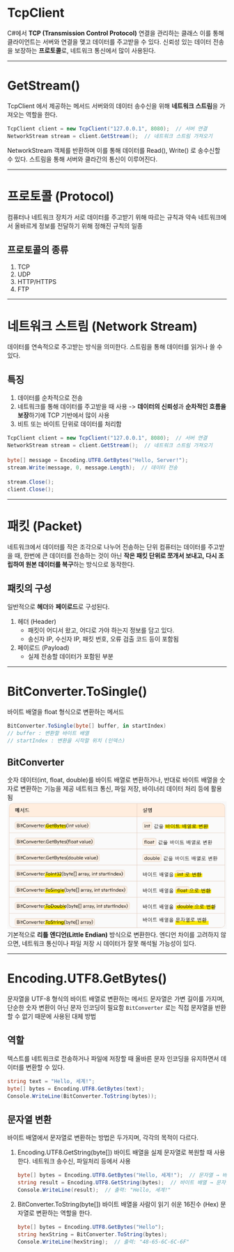 # TcpClient
C#에서 **TCP (Transmission Control Protocol)** 연결을 관리하는 클래스
이를 통해 클라이언트는 서버와 연결을 맺고 데이터를 주고받을 수 있다.
신뢰성 있는 데이터 전송을 보장하는 **프로토콜**로, 네트워크 통신에서 많이 사용된다.

---
# GetStream()
TcpClient 에서 제공하는 메서드
서버와의 데이터 송수신을 위해 **네트워크 스트림**을 가져오는 역할을 한다.
```csharp
TcpClient client = new TcpClient("127.0.0.1", 8080);  // 서버 연결
NetworkStream stream = client.GetStream();  // 네트워크 스트림 가져오기
```
NetworkStream 객체를 반환하며 이를 통해 데이터를 Read(), Write() 로 송수신할 수 있다.
스트림을 통해 서버와 클라간의 통신이 이루어진다.

---
# 프로토콜 (Protocol)
컴퓨터나 네트워크 장치가 서로 데이터를 주고받기 위해 따르는 규칙과 약속
네트워크에서 올바르게 정보를 전달하기 위해 정해진 규칙의 일종

## 프로토콜의 종류
1. TCP
2. UDP
3. HTTP/HTTPS
4. FTP

---
# 네트워크 스트림 (Network Stream)
데이터를 연속적으로 주고받는 방식을 의미한다.
스트림을 통해 데이터를 읽거나 쓸 수 있다.

## 특징
1. 데이터를 순차적으로 전송
2. 네트워크를 통해 데이터를 주고받을 때 사용
   -> **데이터의 신뢰성**과 **순차적인 흐름을 보장**하기에 TCP 기반에서 많이 사용
3. 비트 또는 바이트 단위로 데이터를 처리함

```csharp
TcpClient client = new TcpClient("127.0.0.1", 8080);  // 서버 연결
NetworkStream stream = client.GetStream();  // 네트워크 스트림 가져오기

byte[] message = Encoding.UTF8.GetBytes("Hello, Server!");
stream.Write(message, 0, message.Length);  // 데이터 전송

stream.Close();
client.Close();
```

---
# 패킷 (Packet)
네트워크에서 데이터를 작은 조각으로 나누어 전송하는 단위
컴퓨터는 데이터를 주고받을 때, 한번에 큰 데이터를 전송하는 것이 아닌 **작은 패킷 단위로 쪼개서 보내고, 다시 조립하여 원본 데이터를 복구**하는 방식으로 동작한다.

## 패킷의 구성
일반적으로 **헤더**와 **페이로드**로 구성된다.

1. 헤더 (Header)
	- 패킷이 어디서 왔고, 어디로 가야 하는지 정보를 담고 있다.
	- 송신자 IP, 수신자 IP, 패킷 번호, 오류 검출 코드 등이 포함됨
2. 페이로드 (Payload)
	- 실제 전송할 데이터가 포함된 부분

---
# BitConverter.ToSingle()
바이트 배열을 float 형식으로 변환하는 메서드
```csharp
BitConverter.ToSingle(byte[] buffer, in startIndex)
// buffer : 변환할 바이트 배열
// startIndex : 변환을 시작할 위치 (인덱스)
```

## BitConverter
숫자 데이터(int, float, double)를 바이트 배열로 변환하거나, 반대로 바이트 배열을 숫자로 변환하는 기능을 제공
네트워크 통신, 파일 저장, 바이너리 데이터 처리 등에 활용됨
![600](./img/Pasted%20image%2020250513094822.png)
기본적으로 **리틀 엔디언(Little Endian)** 방식으로 변환한다.
엔디언 차이를 고려하지 않으면, 네트워크 통신이나 파일 저장 시 데이터가 잘못 해석될 가능성이 있다.

---
# Encoding.UTF8.GetBytes()
문자열을 UTF-8 형식의 바이트 배열로 변환하는 메서드
문자열은 가변 길이를 가지며, 단순한 숫자 변환이 아닌 문자 인코딩이 필요함
`BitConverter` 로는 직접 문자열을 반환할 수 없기 때문에 사용된 대체 방법

## 역할
텍스트를 네트워크로 전송하거나 파일에 저장할 때 올바른 문자 인코딩을 유지하면서 데이터를 변환할 수 있다.
```csharp
string text = "Hello, 세계!";
byte[] bytes = Encoding.UTF8.GetBytes(text);
Console.WriteLine(BitConverter.ToString(bytes));
```

## 문자열 변환
바이트 배열에서 문자열로 변환하는 방법은 두가지며, 각각의 목적이 다르다.
1. Encoding.UTF8.GetString(byte[])
	바이트 배열을 실제 문자열로 복원할 때 사용한다.
	네트워크 송수신, 파일처리 등에서 사용
	```csharp
	byte[] bytes = Encoding.UTF8.GetBytes("Hello, 세계!");  // 문자열 → 바이트 배열
	string result = Encoding.UTF8.GetString(bytes);  // 바이트 배열 → 문자열
	Console.WriteLine(result);  // 출력: "Hello, 세계!"
	```

2. BitConverter.ToString(byte[])
	바이트 배열을 사람이 읽기 쉬운 16진수 (Hex) 문자열로 변환하는 역할을 한다.
	```csharp
	byte[] bytes = Encoding.UTF8.GetBytes("Hello");
	string hexString = BitConverter.ToString(bytes);
	Console.WriteLine(hexString);  // 출력: "48-65-6C-6C-6F"
	```


